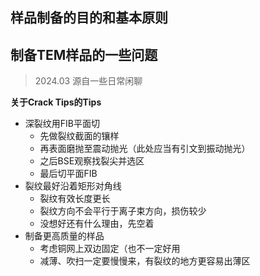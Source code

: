 ## 样品制备的目的和基本原则

## 制备TEM样品的一些问题
> 2024.03
> 源自一些日常闲聊

**关于Crack Tips的Tips**

* 深裂纹用FIB平面切
  * 先做裂纹截面的镶样
  * 再表面磨抛至震动抛光（此处应当有引文到振动抛光）
  * 之后BSE观察找裂尖并选区
  * 最后切平面FIB
* 裂纹最好沿着矩形对角线
  * 裂纹有效长度更长
  * 裂纹方向不会平行于离子束方向，损伤较少
  * 没想好还有什么理由，先空着
* 制备更高质量的样品
  * 考虑铜网上双边固定（也不一定好用
  * 减薄、吹扫一定要慢慢来，有裂纹的地方更容易出薄区